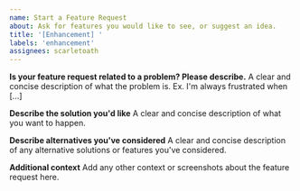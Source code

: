 ```yaml
---
name: Start a Feature Request
about: Ask for features you would like to see, or suggest an idea.
title: '[Enhancement] '
labels: 'enhancement'
assignees: scarletoath
---
```


**Is your feature request related to a problem? Please describe.**
A clear and concise description of what the problem is. Ex. I'm always frustrated when [...]

**Describe the solution you'd like**
A clear and concise description of what you want to happen.

**Describe alternatives you've considered**
A clear and concise description of any alternative solutions or features you've considered.

**Additional context**
Add any other context or screenshots about the feature request here.
